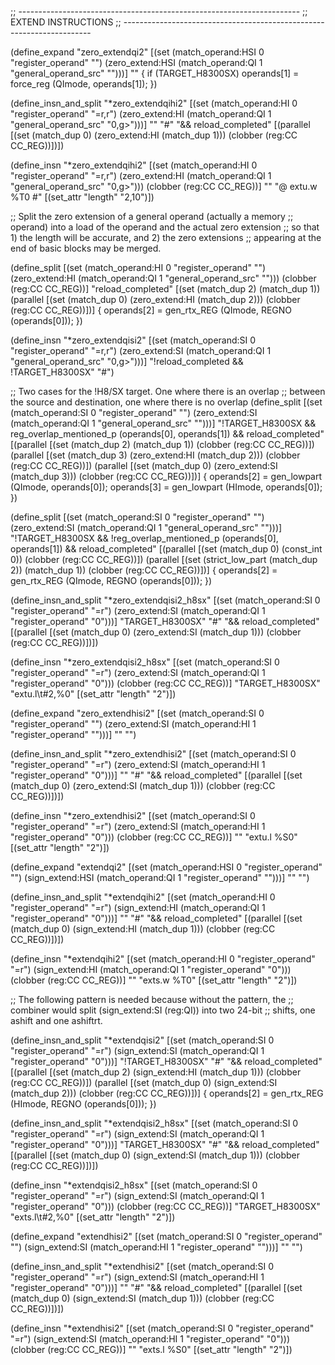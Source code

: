 ;; ----------------------------------------------------------------------
;; EXTEND INSTRUCTIONS
;; ----------------------------------------------------------------------

(define_expand "zero_extendqi<mode>2"
  [(set (match_operand:HSI 0 "register_operand" "")
	(zero_extend:HSI (match_operand:QI 1 "general_operand_src" "")))]
  ""
  {
    if (TARGET_H8300SX)
      operands[1] = force_reg (QImode, operands[1]);
  })

(define_insn_and_split "*zero_extendqihi2"
  [(set (match_operand:HI 0 "register_operand" "=r,r")
	(zero_extend:HI (match_operand:QI 1 "general_operand_src" "0,g>")))]
  ""
  "#"
  "&& reload_completed"
  [(parallel [(set (match_dup 0) (zero_extend:HI (match_dup 1)))
	      (clobber (reg:CC CC_REG))])])

(define_insn "*zero_extendqihi2<cczn>"
  [(set (match_operand:HI 0 "register_operand" "=r,r")
	(zero_extend:HI (match_operand:QI 1 "general_operand_src" "0,g>")))
   (clobber (reg:CC CC_REG))]
  ""
  "@
  extu.w	%T0
  #"
  [(set_attr "length" "2,10")])

;; Split the zero extension of a general operand (actually a memory
;; operand) into a load of the operand and the actual zero extension
;; so that 1) the length will be accurate, and 2) the zero extensions
;; appearing at the end of basic blocks may be merged.

(define_split
  [(set (match_operand:HI 0 "register_operand" "")
	(zero_extend:HI (match_operand:QI 1 "general_operand_src" "")))
   (clobber (reg:CC CC_REG))]
  "reload_completed"
  [(set (match_dup 2) (match_dup 1))
   (parallel [(set (match_dup 0) (zero_extend:HI (match_dup 2)))
	      (clobber (reg:CC CC_REG))])]
  {
    operands[2] = gen_rtx_REG (QImode, REGNO (operands[0]));
  })

(define_insn "*zero_extendqisi2"
  [(set (match_operand:SI 0 "register_operand" "=r,r")
	(zero_extend:SI (match_operand:QI 1 "general_operand_src" "0,g>")))]
  "!reload_completed && !TARGET_H8300SX"
  "#")

;; Two cases for the !H8/SX target.  One where there is an overlap
;; between the source and destination, one where there is no overlap
(define_split
  [(set (match_operand:SI 0 "register_operand" "")
	(zero_extend:SI (match_operand:QI 1 "general_operand_src" "")))]
  "!TARGET_H8300SX
    && reg_overlap_mentioned_p (operands[0], operands[1])
    && reload_completed"
  [(parallel [(set (match_dup 2) (match_dup 1))
	      (clobber (reg:CC CC_REG))])
   (parallel [(set (match_dup 3) (zero_extend:HI (match_dup 2)))
	      (clobber (reg:CC CC_REG))])
   (parallel [(set (match_dup 0) (zero_extend:SI (match_dup 3)))
	      (clobber (reg:CC CC_REG))])]
  {
    operands[2] = gen_lowpart (QImode, operands[0]);
    operands[3] = gen_lowpart (HImode, operands[0]);
  })

(define_split
  [(set (match_operand:SI 0 "register_operand" "")
	(zero_extend:SI (match_operand:QI 1 "general_operand_src" "")))]
  "!TARGET_H8300SX
    && !reg_overlap_mentioned_p (operands[0], operands[1])
    && reload_completed"
  [(parallel [(set (match_dup 0) (const_int 0))
	      (clobber (reg:CC CC_REG))])
   (parallel [(set (strict_low_part (match_dup 2)) (match_dup 1))
	      (clobber (reg:CC CC_REG))])]
  {
    operands[2] = gen_rtx_REG (QImode, REGNO (operands[0]));
  })

(define_insn_and_split "*zero_extendqisi2_h8sx"
  [(set (match_operand:SI 0 "register_operand" "=r")
	(zero_extend:SI (match_operand:QI 1 "register_operand" "0")))]
  "TARGET_H8300SX"
  "#"
  "&& reload_completed"
  [(parallel [(set (match_dup 0) (zero_extend:SI (match_dup 1)))
	      (clobber (reg:CC CC_REG))])])

(define_insn "*zero_extendqisi2_h8sx<cczn>"
  [(set (match_operand:SI 0 "register_operand" "=r")
	(zero_extend:SI (match_operand:QI 1 "register_operand" "0")))
   (clobber (reg:CC CC_REG))]
  "TARGET_H8300SX"
  "extu.l\t#2,%0"
  [(set_attr "length" "2")])

(define_expand "zero_extendhisi2"
  [(set (match_operand:SI 0 "register_operand" "")
	(zero_extend:SI (match_operand:HI 1 "register_operand" "")))]
  ""
  "")

(define_insn_and_split "*zero_extendhisi2"
  [(set (match_operand:SI 0 "register_operand" "=r")
	(zero_extend:SI (match_operand:HI 1 "register_operand" "0")))]
  ""
  "#"
  "&& reload_completed"
  [(parallel [(set (match_dup 0) (zero_extend:SI (match_dup 1)))
	      (clobber (reg:CC CC_REG))])])

(define_insn "*zero_extendhisi2<cczn>"
  [(set (match_operand:SI 0 "register_operand" "=r")
	(zero_extend:SI (match_operand:HI 1 "register_operand" "0")))
   (clobber (reg:CC CC_REG))]
  ""
  "extu.l	%S0"
  [(set_attr "length" "2")])

(define_expand "extendqi<mode>2"
  [(set (match_operand:HSI 0 "register_operand" "")
	(sign_extend:HSI (match_operand:QI 1 "register_operand" "")))]
  ""
  "")

(define_insn_and_split "*extendqihi2"
  [(set (match_operand:HI 0 "register_operand" "=r")
	(sign_extend:HI (match_operand:QI 1 "register_operand" "0")))]
  ""
  "#"
  "&& reload_completed"
  [(parallel [(set (match_dup 0) (sign_extend:HI (match_dup 1)))
	      (clobber (reg:CC CC_REG))])])

(define_insn "*extendqihi2<cczn>"
  [(set (match_operand:HI 0 "register_operand" "=r")
	(sign_extend:HI (match_operand:QI 1 "register_operand" "0")))
   (clobber (reg:CC CC_REG))]
  ""
  "exts.w	%T0"
  [(set_attr "length" "2")])

;; The following pattern is needed because without the pattern, the
;; combiner would split (sign_extend:SI (reg:QI)) into two 24-bit
;; shifts, one ashift and one ashiftrt.

(define_insn_and_split "*extendqisi2"
  [(set (match_operand:SI 0 "register_operand" "=r")
	(sign_extend:SI (match_operand:QI 1 "register_operand" "0")))]
  "!TARGET_H8300SX"
  "#"
  "&& reload_completed"
  [(parallel [(set (match_dup 2) (sign_extend:HI (match_dup 1)))
	      (clobber (reg:CC CC_REG))])
   (parallel [(set (match_dup 0) (sign_extend:SI (match_dup 2)))
	      (clobber (reg:CC CC_REG))])]
  {
    operands[2] = gen_rtx_REG (HImode, REGNO (operands[0]));
  })

(define_insn_and_split "*extendqisi2_h8sx"
  [(set (match_operand:SI 0 "register_operand" "=r")
	(sign_extend:SI (match_operand:QI 1 "register_operand" "0")))]
  "TARGET_H8300SX"
  "#"
  "&& reload_completed"
  [(parallel [(set (match_dup 0) (sign_extend:SI (match_dup 1)))
	      (clobber (reg:CC CC_REG))])])

(define_insn "*extendqisi2_h8sx<cczn>"
  [(set (match_operand:SI 0 "register_operand" "=r")
	(sign_extend:SI (match_operand:QI 1 "register_operand" "0")))
   (clobber (reg:CC CC_REG))]
  "TARGET_H8300SX"
  "exts.l\t#2,%0"
  [(set_attr "length" "2")])

(define_expand "extendhisi2"
  [(set (match_operand:SI 0 "register_operand" "")
	(sign_extend:SI (match_operand:HI 1 "register_operand" "")))]
  ""
  "")

(define_insn_and_split "*extendhisi2"
  [(set (match_operand:SI 0 "register_operand" "=r")
	(sign_extend:SI (match_operand:HI 1 "register_operand" "0")))]
  ""
  "#"
  "&& reload_completed"
  [(parallel [(set (match_dup 0) (sign_extend:SI (match_dup 1)))
	      (clobber (reg:CC CC_REG))])])

(define_insn "*extendhisi2<cczn>"
  [(set (match_operand:SI 0 "register_operand" "=r")
	(sign_extend:SI (match_operand:HI 1 "register_operand" "0")))
   (clobber (reg:CC CC_REG))]
  ""
  "exts.l	%S0"
  [(set_attr "length" "2")])
